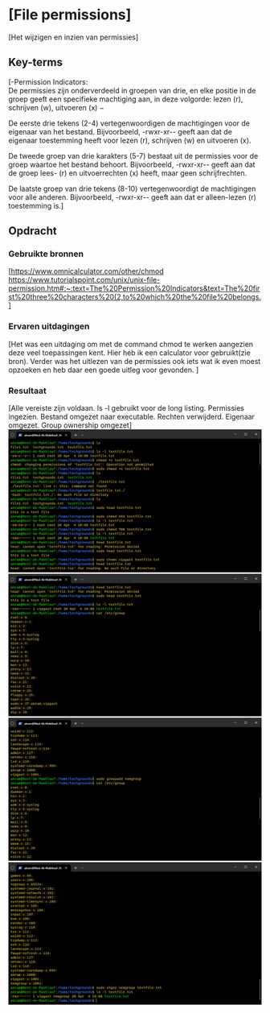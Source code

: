 # [File permissions]

[Het wijzigen en inzien van permissies]

## Key-terms

[-Permission Indicators:  
De permissies zijn onderverdeeld in groepen van drie, en elke positie in de groep geeft een specifieke machtiging aan, in deze volgorde: lezen (r), schrijven (w), uitvoeren (x) −

De eerste drie tekens (2-4) vertegenwoordigen de machtigingen voor de eigenaar van het bestand. Bijvoorbeeld, -rwxr-xr-- geeft aan dat de eigenaar toestemming heeft voor lezen (r), schrijven (w) en uitvoeren (x).

De tweede groep van drie karakters (5-7) bestaat uit de permissies voor de groep waartoe het bestand behoort. Bijvoorbeeld, -rwxr-xr-- geeft aan dat de groep lees- (r) en uitvoerrechten (x) heeft, maar geen schrijfrechten.

De laatste groep van drie tekens (8-10) vertegenwoordigt de machtigingen voor alle anderen. Bijvoorbeeld, -rwxr-xr-- geeft aan dat er alleen-lezen (r) toestemming is.]

## Opdracht

### Gebruikte bronnen

[https://www.omnicalculator.com/other/chmod
https://www.tutorialspoint.com/unix/unix-file-permission.htm#:~:text=The%20Permission%20Indicators&text=The%20first%20three%20characters%20(2,to%20which%20the%20file%20belongs.]

### Ervaren uitdagingen

[Het was een uitdaging om met de command chmod te werken aangezien deze veel toepassingen kent. Hier heb ik een calculator voor gebruikt(zie bron).
Verder was het uitlezen van de permissies ook iets wat ik even moest opzoeken en heb daar een goede uitleg voor gevonden. ]

### Resultaat

[Alle vereiste zijn voldaan. ls -l gebruikt voor de long listing. Permissies ingezien. Bestand omgezet naar executable. Rechten verwijderd. Eigenaar omgezet. Group ownership omgezet]
![afbeelding1](/00_includes/FilePerm1.png)
![afbeelding2](/00_includes/FilePerm2.png)
![afbeelding3](/00_includes/FilePerm3.png)
![afbeelding4](/00_includes/FilePerm4.png)

